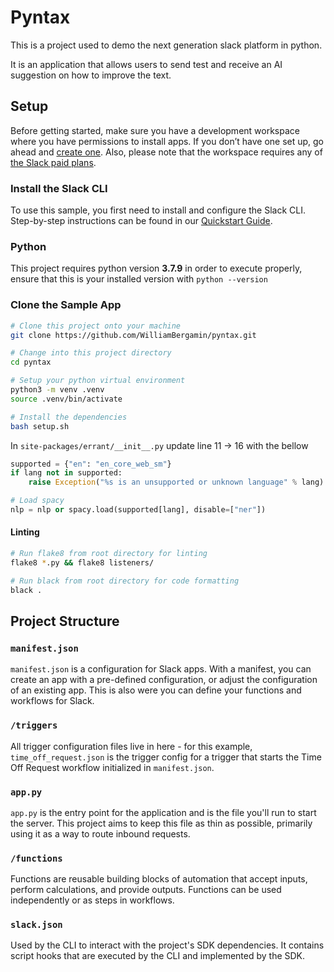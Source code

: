 # Pyntax

This is a project used to demo the next generation slack platform in python.

It is an application that allows users to send test and receive an AI suggestion
on how to improve the text.

## Setup

Before getting started, make sure you have a development workspace where you
have permissions to install apps. If you don’t have one set up, go ahead and
[create one](https://slack.com/create). Also, please note that the workspace
requires any of [the Slack paid plans](https://slack.com/pricing).

### Install the Slack CLI

To use this sample, you first need to install and configure the Slack CLI.
Step-by-step instructions can be found in our
[Quickstart Guide](https://api.slack.com/future/quickstart).

### Python

This project requires python version **3.7.9** in order to execute properly,
ensure that this is your installed version with `python --version`

### Clone the Sample App

```zsh
# Clone this project onto your machine
git clone https://github.com/WilliamBergamin/pyntax.git

# Change into this project directory
cd pyntax

# Setup your python virtual environment
python3 -m venv .venv
source .venv/bin/activate

# Install the dependencies
bash setup.sh
```

In `site-packages/errant/__init__.py` update line 11 -> 16 with the bellow

```python
supported = {"en": "en_core_web_sm"}
if lang not in supported:
    raise Exception("%s is an unsupported or unknown language" % lang)

# Load spacy
nlp = nlp or spacy.load(supported[lang], disable=["ner"])
```

#### Linting

```zsh
# Run flake8 from root directory for linting
flake8 *.py && flake8 listeners/

# Run black from root directory for code formatting
black .
```

## Project Structure

### `manifest.json`

`manifest.json` is a configuration for Slack apps. With a manifest, you can
create an app with a pre-defined configuration, or adjust the configuration of
an existing app. This is also were you can define your functions and workflows
for Slack.

### `/triggers`

All trigger configuration files live in here - for this example,
`time_off_request.json` is the trigger config for a trigger that starts the Time
Off Request workflow initialized in `manifest.json`.

### `app.py`

`app.py` is the entry point for the application and is the file you'll run to
start the server. This project aims to keep this file as thin as possible,
primarily using it as a way to route inbound requests.

### `/functions`

Functions are reusable building blocks of automation that accept inputs, perform
calculations, and provide outputs. Functions can be used independently or as
steps in workflows.

### `slack.json`

Used by the CLI to interact with the project's SDK dependencies. It contains
script hooks that are executed by the CLI and implemented by the SDK.
